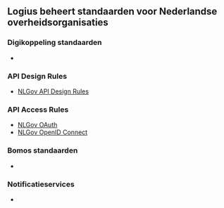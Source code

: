 ## Logius beheert standaarden voor Nederlandse overheidsorganisaties

### Digikoppeling standaarden

- 

### API Design Rules

- [NLGov API Design Rules](https://gitdocumentatie.logius.nl/publicatie/api/adr/)

### API Access Rules

- [NLGov OAuth](https://gitdocumentatie.logius.nl/publicatie/api/oauth/)
- [NLGov OpenID Connect](https://gitdocumentatie.logius.nl/publicatie/api/oidc/)

### Bomos standaarden

-

### Notificatieservices

-

<!--

**Here are some ideas to get you started:**

🙋‍♀️ A short introduction - what is your organization all about?
🌈 Contribution guidelines - how can the community get involved?
👩‍💻 Useful resources - where can the community find your docs? Is there anything else the community should know?
🍿 Fun facts - what does your team eat for breakfast?
🧙 Remember, you can do mighty things with the power of [Markdown](https://docs.github.com/github/writing-on-github/getting-started-with-writing-and-formatting-on-github/basic-writing-and-formatting-syntax)
-->
